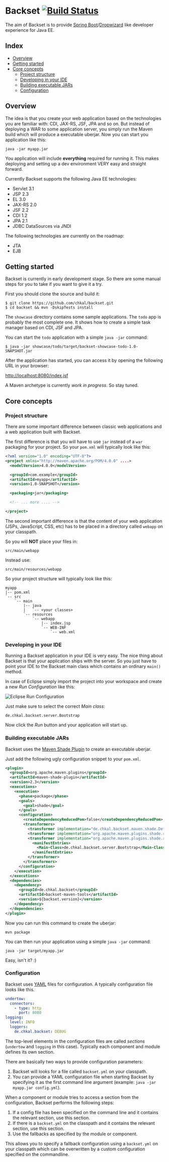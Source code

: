 # Backset [![Build Status](https://travis-ci.org/chkal/backset.svg?branch=master)](https://travis-ci.org/chkal/backset)

The aim of Backset is to provide
[Spring Boot](http://projects.spring.io/spring-boot/)/[Dropwizard](http://dropwizard.io/)
like developer experience for Java EE.

## Index

* [Overview](#overview)
* [Getting started](#getting-started)
* [Core concepts](#core-concepts)
  * [Project structure](#project-structure)
  * [Developing in your IDE](#developing-in-your-ide)
  * [Building executable JARs](#building-executable-jars)
  * [Configuration](#configuration)

## Overview

The idea is that you create your web application based on the technologies
you are familiar with: CDI, JAX-RS, JSF, JPA and so on. But instead of deploying a WAR
to some application server, you simply run the Maven build which will produce a executable
uberjar. Now you can start you application like this:

    java -jar myapp.jar

You application will include **everything** required for running it. This makes
deploying and setting up a dev environment VERY easy and straight forward.

Currently Backset supports the following Java EE technologies:

  * Servlet 3.1
  * JSP 2.3
  * EL 3.0
  * JAX-RS 2.0
  * JSF 2.2
  * CDI 1.2
  * JPA 2.1
  * JDBC DataSources via JNDI

The following technologies are currently on the roadmap:

  * JTA
  * EJB

## Getting started

Backset is currently in early development stage. So there are some manual steps for you
to take if you want to give it a try.

First you should clone the source and build it:

```
$ git clone https://github.com/chkal/backset.git
$ cd backset && mvn -DskipTests install
```

The `showcase` directory contains some sample applications. The `todo` app is probably
the most complete one. It shows how to create a simple task manager based on
CDI, JSF and JPA.

You can start the `todo` application with a simple `java -jar` command:

```
$ java -jar showcase/todo/target/backset-showcase-todo-1.0-SNAPSHOT.jar
```

After the application has started, you can access it by opening the following URL in
your browser:

[http://localhost:8080/index.jsf](http://localhost:8080/index.jsf)

A Maven archetype is currently *work in progress*. So stay tuned.

## Core concepts

### Project structure

There are some important difference between classic web applications and a web application
built with Backset.

The first difference is that you will have to use `jar` instead of a `war` packaging for
your project. So your `pom.xml` will typically look like this:

```xml
<?xml version="1.0" encoding="UTF-8"?>
<project xmlns="http://maven.apache.org/POM/4.0.0" ....>
  <modelVersion>4.0.0</modelVersion>

  <groupId>com.example</groupId>
  <artifactId>myapp</artifactId>
  <version>1.0-SNAPSHOT</version>

  <packaging>jar</packaging>

  <!-- ... more .... -->

</project>
```

The second important difference is that the content of your web application (JSPs, JavaScript, CSS, etc)
has to be placed in a directory called `webapp` on your classpath.

So you will **NOT** place your files in:

    src/main/webapp

Instead use:

    src/main/resources/webapp

So your project structure will typically look like this:

```
myapp
|-- pom.xml
`-- src
    `-- main
        |-- java
        |   `-- <your classes>
        `-- resources
            `-- webapp
                |-- index.jsp
                `-- WEB-INF
                    `-- web.xml
```


### Developing in your IDE

Running a Backset application in your IDE is very easy. The nice thing about Backset is that
your application ships with the server. So you just have to point your IDE to the Backset
main class which contains an ordinary `main()` method.

In case of Eclipse simply import the project into your workspace and create a new
*Run Configuration* like this:

![Eclipse Run Configuration](http://i.imgur.com/xRfakSj.png)

Just make sure to select the correct *Main class*:

    de.chkal.backset.server.Bootstrap

Now click the *Run* button and your application will start up.

### Building executable JARs

Backset uses the [Maven Shade Plugin](http://maven.apache.org/plugins/maven-shade-plugin/)
to create an executable uberjar.

Just add the following ugly configuration snippet to your `pom.xml`.

```xml
<plugin>
  <groupId>org.apache.maven.plugins</groupId>
  <artifactId>maven-shade-plugin</artifactId>
  <version>2.3</version>
  <executions>
    <execution>
      <phase>package</phase>
      <goals>
        <goal>shade</goal>
      </goals>
      <configuration>
        <createDependencyReducedPom>false</createDependencyReducedPom>
        <transformers>
          <transformer implementation="de.chkal.backset.maven.shade.DefaultRelocationsTransformer" />
          <transformer implementation="org.apache.maven.plugins.shade.resource.ServicesResourceTransformer" />
          <transformer implementation="org.apache.maven.plugins.shade.resource.ManifestResourceTransformer">
            <manifestEntries>
              <Main-Class>de.chkal.backset.server.Bootstrap</Main-Class>
            </manifestEntries>
          </transformer>
        </transformers>
      </configuration>
    </execution>
  </executions>
  <dependencies>
    <dependency>
      <groupId>de.chkal.backset</groupId>
      <artifactId>backset-maven-tools</artifactId>
      <version>${backset.version}</version>
    </dependency>
  </dependencies>
</plugin>
```

Now you can run this command to create the uberjar:

```
mvn package
```

You can then run your application using a simple `java -jar` command:

```
java -jar target/myapp.jar
```

Easy, isn't it? :)

### Configuration

Backset uses [YAML](http://www.yaml.org/) files for configuration. A typically configuration
file looks like this.

```yaml
undertow:
  connectors:
    - type: http
      port: 8080
logging:
  level: INFO
  loggers:
    de.chkal.backset: DEBUG
```

The top-level elements in the configuration files are called *sections*
(`undertow` and `logging` in this case). Typically each component and module defines
its own section.

There are basically two ways to provide configuration parameters:

1. Backset will looks for a file called `backset.yml` on your classpath.
2. You can provide a YAML configuration file when starting Backset by specifying it
   as the first command line argument (example: `java -jar myapp.jar config.yml`).

When a component or module tries to access a section from the configuration, Backset performs
the following steps:

1. If a config file has been specified on the command line and it contains
   the relevant section, use this section.
2. If there is a `backset.yml` on the classpath and it contains the relevant
   section, use this section.
3. Use the fallbacks as specified by the module or component.

This allows you to specify a fallback configuration using a `backset.yml` on your classpath
which can be overwritten by a custom configuration specified on the commandline.
